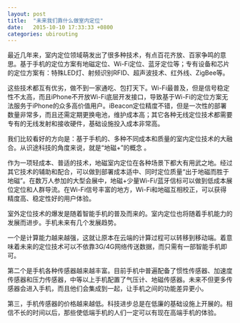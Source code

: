 ```yaml
---
layout: post
title:  "未来我们靠什么做室内定位"
date:   2015-10-10 17:33:33 +0800
categories: ubirouting
---
```


最近几年来，室内定位领域萌发出了很多种技术，有点百花齐放、百家争鸣的意思。基于手机的定位方案有地磁定位、Wi-Fi定位、蓝牙定位等；专有设备和芯片的定位方案有：特殊LED灯、射频识别RFID、超声波技术、红外线、ZigBee等。

这些技术都互有优劣，做不到一家通吃、包打天下。Wi-Fi最普及，但是信号稳定性不太高，而且iPhone不开放Wi-Fi底层开发接口，导致基于Wi-Fi的定位方案无法服务于iPhone的众多高价值用户。iBeacon定位精度不错，但是一次性的部署数量非常多，而且还需定期更换电池，维护成本高；其它各种无线定位技术都需要专有的无线发射和接收硬件，基础设施投入成本非常高。

我们比较看好的方向是：基于手机的、多种不同成本和质量的室内定位技术的大融合。从识途科技的角度来说，就是“地磁+”的概念 。

作为一项轻成本、普适的技术，地磁室内定位在各种场景下都大有用武之地。经过其它技术的辅助和配合，可以做到部署成本适中、同时定位质量“出于地磁而胜于地磁”。在数万人参加的大型会展中，地磁+少量Wi-Fi/蓝牙信标可以做到低成本展位定位和人群导流。在Wi-Fi信号丰富的地方，Wi-Fi和地磁互相校正，可以获得精度高、稳定性好的用户体验。
 
室外定位技术的爆发是随着智能手机的普及而来的。室内定位也将随着手机能力的发展而进步。手机未来有几个发展趋势。

一个是计算能力越来越强，这就让原本在云端的计算过程可以转移到移动端。着意味着未来的定位技术可以不依靠3G/4G网络传送数据，而只需有一部智能手机即可。

第二个是手机各种传感器越来越丰富。目前手机中普遍配备了惯性传感器、加速度传感器和压力传感器，中等以上手机配置了气压计、地磁传感器。未来不但更多传感器会进入手机，而且他们会集成到一起，让手机之间的功能差异更小。

第三，手机传感器的价格越来越低。科技进步总是在低廉的基础设施上开展的。相信不长的时间以后，那些使低端手机的人们一定可以有现在高端手机的体验。
